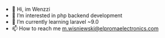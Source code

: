 - 👋 Hi, im Wenzzi
- 👀 I’m interested in php backend development
- 🌱 I’m currently learning laravel ~9.0
- 📫 How to reach me m.wisniewski@elpromaelectronics.com


